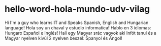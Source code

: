 # hello-word-hola-mundo-udv-vilag
Hi I'm a guy who learns IT and Speaks Spanish, English and Hungarian language!
Hola soy un chaval y estudio informatica! Hablo en 3 idiomas: Hungaro Español e Inglés!
Hali egy Magyar srác vagyok aki Infót tanul és a Magyar nyelven kivűl 2 nyelven beszél: Spanyol és Angol!
